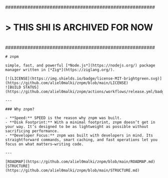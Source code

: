 ######################################################
#                                                    #
#           > THIS SHI IS ARCHIVED FOR NOW           #
#                                                    #
######################################################

```
# znpm

simple, fast, and powerful [*Node.js*](https://nodejs.org/) package manager written in [*Zig*](https://ziglang.org/).

[![LICENSE](https://img.shields.io/badge/license-MIT-brightgreen.svg)](https://github.com/aliel0malki/znpm/blob/main/LICENSE)  
![BUILD STATUS](https://github.com/aliel0malki/znpm/actions/workflows/release.yml/badge.svg)

---

### Why znpm?

- **Speed:** SPEED is the reason why znpm was built.
- **Disk Footprint:** With a minimal footprint, znpm doesn’t get in your way. It’s designed to be as lightweight as possible without sacrificing performance.
- **Developer Focus:** znpm was built with developers in mind. Its straightforward commands, smart caching, and fast operations let you focus on what matters—writing code.
  
---

[ROADMAP](https://github.com/aliel0malki/znpm/blob/main/ROADMAP.md)
[STRUCTURE](https://github.com/aliel0malki/znpm/blob/main/STRUCTURE.md)
```
